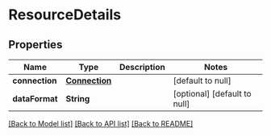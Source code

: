 # ResourceDetails
## Properties

Name | Type | Description | Notes
------------ | ------------- | ------------- | -------------
**connection** | [**Connection**](Connection.md) |  | [default to null]
**dataFormat** | **String** |  | [optional] [default to null]

[[Back to Model list]](../README.md#documentation-for-models) [[Back to API list]](../README.md#documentation-for-api-endpoints) [[Back to README]](../README.md)

